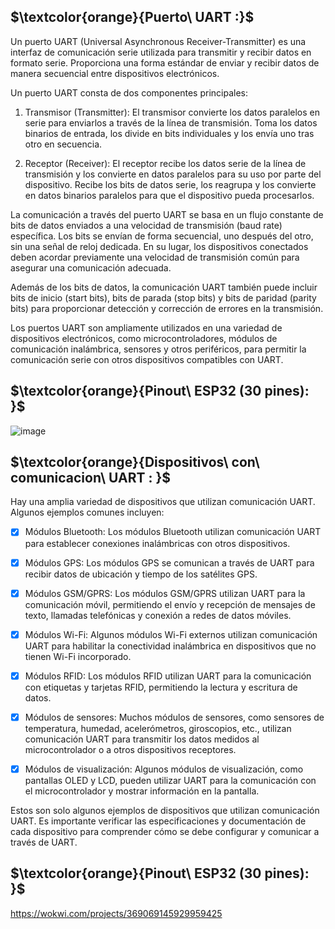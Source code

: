 ## $\textcolor{orange}{Puerto\ UART :}$

Un puerto UART (Universal Asynchronous Receiver-Transmitter) es una interfaz de comunicación serie utilizada para transmitir y recibir datos en formato serie. Proporciona una forma estándar de enviar y recibir datos de manera secuencial entre dispositivos electrónicos.

Un puerto UART consta de dos componentes principales:

1. Transmisor (Transmitter): El transmisor convierte los datos paralelos en serie para enviarlos a través de la línea de transmisión. Toma los datos binarios de entrada, los divide en bits individuales y los envía uno tras otro en secuencia.

2. Receptor (Receiver): El receptor recibe los datos serie de la línea de transmisión y los convierte en datos paralelos para su uso por parte del dispositivo. Recibe los bits de datos serie, los reagrupa y los convierte en datos binarios paralelos para que el dispositivo pueda procesarlos.

La comunicación a través del puerto UART se basa en un flujo constante de bits de datos enviados a una velocidad de transmisión (baud rate) específica. Los bits se envían de forma secuencial, uno después del otro, sin una señal de reloj dedicada. En su lugar, los dispositivos conectados deben acordar previamente una velocidad de transmisión común para asegurar una comunicación adecuada.

Además de los bits de datos, la comunicación UART también puede incluir bits de inicio (start bits), bits de parada (stop bits) y bits de paridad (parity bits) para proporcionar detección y corrección de errores en la transmisión.

Los puertos UART son ampliamente utilizados en una variedad de dispositivos electrónicos, como microcontroladores, módulos de comunicación inalámbrica, sensores y otros periféricos, para permitir la comunicación serie con otros dispositivos compatibles con UART.




## $\textcolor{orange}{Pinout\ ESP32 (30 pines): }$

![image](https://github.com/ISPC-TST-CONTROL-Y-SERVICIOS/proyecto-final-grupo2/assets/46485082/8c2d53b8-24eb-43de-8252-f6f4989d28db)

## $\textcolor{orange}{Dispositivos\ con\ comunicacion\ UART : }$

Hay una amplia variedad de dispositivos que utilizan comunicación UART. Algunos ejemplos comunes incluyen:

- [x]  Módulos Bluetooth: Los módulos Bluetooth utilizan comunicación UART para establecer conexiones inalámbricas con otros dispositivos.

- [x]  Módulos GPS: Los módulos GPS se comunican a través de UART para recibir datos de ubicación y tiempo de los satélites GPS.

- [x]  Módulos GSM/GPRS: Los módulos GSM/GPRS utilizan UART para la comunicación móvil, permitiendo el envío y recepción de mensajes de texto, llamadas telefónicas y conexión a redes de datos móviles.

- [x]  Módulos Wi-Fi: Algunos módulos Wi-Fi externos utilizan comunicación UART para habilitar la conectividad inalámbrica en dispositivos que no tienen Wi-Fi incorporado.

- [x]  Módulos RFID: Los módulos RFID utilizan UART para la comunicación con etiquetas y tarjetas RFID, permitiendo la lectura y escritura de datos.

- [x]  Módulos de sensores: Muchos módulos de sensores, como sensores de temperatura, humedad, acelerómetros, giroscopios, etc., utilizan comunicación UART para transmitir los datos medidos al microcontrolador o a otros dispositivos receptores.

- [x]  Módulos de visualización: Algunos módulos de visualización, como pantallas OLED y LCD, pueden utilizar UART para la comunicación con el microcontrolador y mostrar información en la pantalla.

Estos son solo algunos ejemplos de dispositivos que utilizan comunicación UART. Es importante verificar las especificaciones y documentación de cada dispositivo para comprender cómo se debe configurar y comunicar a través de UART.

## $\textcolor{orange}{Pinout\ ESP32 (30 pines): }$

https://wokwi.com/projects/369069145929959425




